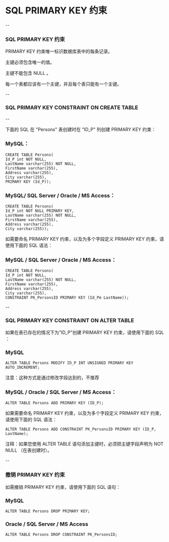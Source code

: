 # SQL PRIMARY KEY 约束

--

### SQL PRIMARY KEY 约束

PRIMARY KEY 约束唯一标识数据库表中的每条记录。

主键必须包含唯一的值。

主键不能包含 NULL 。

每一个表都应该有一个主键，并且每个表只能有一个主键。

--

### SQL PRIMARY KEY CONSTRAINT ON CREATE TABLE

--

下面的 SQL 在 "Persons" 表创建时在 "ID_P" 列创建 PRIMARY KEY 约束：

### MySQL：

```
CREATE TABLE Persons(
Id_P int NOT NULL,
LastName varchar(255) NOT NULL,
FirstName varchar(255),
Address varchar(255),
City varchar(255),
PRIMARY KEY (Id_P));
```

### MySQL/ SQL Server / Oracle / MS Access：

```
CREATE TABLE Persons(
Id_P int NOT NULL PRIMARY KEY,
LastName varchar(255) NOT NULL,
FirstName varchar(255),
Address varchar(255),
City varchar(255));
```

如需要命名 PRIMARY KEY 约束，以及为多个字段定义 PRIMARY KEY 约束，请使用下面的 SQL 语法：

### MySQL / SQL Server / Oracle / MS Access：

```
CREATE TABLE Persons(
Id_P int NOT NULL,
LastName varchar(255) NOT NULL,
FirstName varchar(255),
Address varchar(255),
City varchar(255),
CONSTRAINT PK_PersonsID PRIMARY KEY (Id_Pm LastName));
```

--

### SQL PRIMARY KEY CONSTRAINT ON ALTER TABLE

如果在表已存在的情况下为"ID_P"创建 PRIMARY KEY 约束，请使用下面的 SQL ：

### MySQL 

```
ALTER TABLE Persons MODIFY ID_P INT UNSIGNED PRIMARY KEY AUTO_INCREMENT;
```

注意：这种方式是通过修改字段达到的，不推荐

### MySQL / Oracle / SQL Server / MS Access：

```
ALTER TABLE Persons ADD PRIMARY KEY (ID_P);
```

如果需要命名 PRIMARY KEY 约束，以及为多个字段定义 PRIMARY KEY 约束，请使用下面的 SQL 语法：

```
ALTER TABLE Persons ADD CONSTRAINT PK_PersonsID PRIMARY KEY (ID_P, LastName);
```

注释：如果您使用 ALTER TABLE 语句添加主键时，必须把主键字段声明为 NOT NULL （在表创建时）。

--

### 撤销 PRIMARY KEY 约束

如需撤销 PRIMARY KEY 约束，请使用下面的 SQL 语句：

### MySQL

```
ALTER TABLE Persons DROP PRIMARY KEY;
```

### Oracle / SQL Server / MS Access

```
ALTER TABLE Persons DROP CONSTRAINT PK_PersonsID;
```

